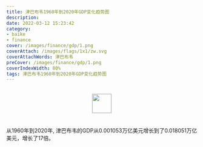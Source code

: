```yaml
---
title: 津巴布韦1960年到2020年GDP变化趋势图
description: 
date: 2022-03-12 15:23:42
category:
- baike
- finance
cover: /images/finance/gdp/1.png
coverAttach: /images/flags/1x1/zw.svg
coverAttachWords: 津巴布韦
preCover: /images/finance/gdp/1.png
coverIndexWidth: 80%
tags: 津巴布韦1960年到2020年GDP变化趋势图
---
```




<script src="/assets/js/charts/chart.js"></script>

<div style="text-align: center; margin: 30px 0; ">
    <img src="/images/flags/1x1/zw.svg" style="width: 50px; border: 1px solid #cccccc; ">
</div>

<div style="width: 98%; margin: 0 0 35px 0; ">
    <canvas id="myChart"></canvas>
</div>

<div>
<p class="paragraph">从1960年到2020年, 津巴布韦的GDP从0.001053万亿美元增长到了0.018051万亿美元，增长了17倍。</p>
</div>

<script>

    const dataGdp = {
        labels: [1960, 1961, 1962, 1963, 1964, 1965, 1966, 1967, 1968, 1969, 1970, 1971, 1972, 1973, 1974, 1975, 1976, 1977, 1978, 1979, 1980, 1981, 1982, 1983, 1984, 1985, 1986, 1987, 1988, 1989, 1990, 1991, 1992, 1993, 1994, 1995, 1996, 1997, 1998, 1999, 2000, 2001, 2002, 2003, 2004, 2005, 2006, 2007, 2008, 2009, 2010, 2011, 2012, 2013, 2014, 2015, 2016, 2017, 2018, 2019, 2020],
        datasets: [{
            label: '(万亿美元)  •  即刻编程  •  cn.hongkezhang.com',
            backgroundColor: 'rgb(0 0 128)',
            borderColor: 'rgb(0 0 128)',
            data: [0.001053, 0.001097, 0.001118, 0.001160, 0.001217, 0.001311, 0.001282, 0.001397, 0.001480, 0.001748, 0.001884, 0.002179, 0.002678, 0.003309, 0.003982, 0.004371, 0.004318, 0.004364, 0.004352, 0.005177, 0.006679, 0.008011, 0.008540, 0.007764, 0.006352, 0.005637, 0.006218, 0.006741, 0.007815, 0.008286, 0.008784, 0.008641, 0.006751, 0.006564, 0.006891, 0.007111, 0.008553, 0.008530, 0.006402, 0.006858, 0.006690, 0.006777, 0.006342, 0.005728, 0.005806, 0.005755, 0.005444, 0.005292, 0.004416, 0.009666, 0.012042, 0.014102, 0.017115, 0.019091, 0.019496, 0.019963, 0.020549, 0.017585, 0.018116, 0.019284, 0.018051],
            barPercentage: 0.3
        }]
    };

    const config = {
        type: 'line',
        data: dataGdp,
        options: {
            series: [
                {
                    barWidth: '20%'
                }
            ]
        }
    };

    const myChart = new Chart(
        document.getElementById('myChart'),
        config
    );
</script>

